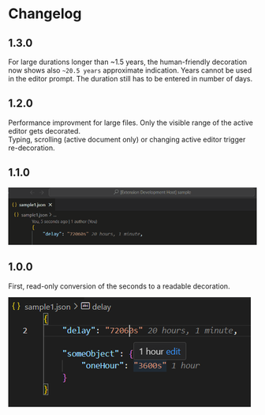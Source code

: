 # Changelog

## 1.3.0

For large durations longer than ~1.5 years, the human-friendly decoration now shows also `~20.5 years`
approximate indication. Years cannot be used in the editor prompt. The duration still has to be entered
in number of days.

## 1.2.0

Performance improvment for large files. Only the visible range of the active editor gets decorated.\
Typing, scrolling (active document only) or changing active editor trigger re-decoration.

## 1.1.0

![Duration editing](duration_editing.gif)

## 1.0.0

First, read-only conversion of the seconds to a readable decoration.

![Duration decoration](duration_decoration.png)
